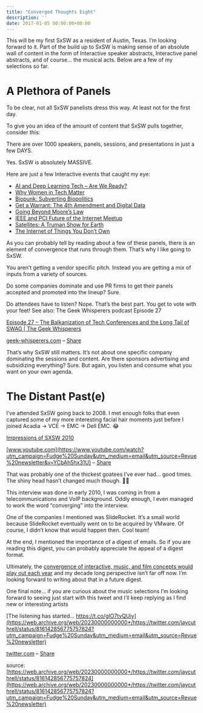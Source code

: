 ```yaml
---
title: "Converged Thoughts Eight"
description: ''
date: 2017-01-05 00:00:00+00:00
---
```


This will be my first SxSW as a resident of Austin, Texas. I’m looking forward to it. Part of the build up to SxSW is making sense of an absolute wall of content in the form of Interactive speaker abstracts, Interactive panel abstracts, and of course… the musical acts. Below are a few of my selections so far.

A Plethora of Panels
====================

To be clear, not all SxSW panelists dress this way. At least not for the first day.

To give you an idea of the amount of content that SxSW pulls together, consider this:

There are over 1000 speakers, panels, sessions, and presentations in just a few DAYS.

Yes. SxSW is absolutely MASSIVE.

Here are just a few Interactive events that caught my eye:

* [AI and Deep Learning Tech – Are We Ready?](http://schedule.sxsw.com/2017/events/PP60701?utm_campaign=Fudge%20Sunday&utm_medium=email&utm_source=Revue%20newsletter)
* [Why Women in Tech Matter](http://schedule.sxsw.com/2017/events/PP65803?utm_campaign=Fudge%20Sunday&utm_medium=email&utm_source=Revue%20newsletter)
* [Biopunk: Subverting Biopolitics](http://schedule.sxsw.com/2017/events/PP65991?utm_campaign=Fudge%20Sunday&utm_medium=email&utm_source=Revue%20newsletter)
* [Get a Warrant: The 4th Amendment and Digital Data](http://schedule.sxsw.com/2017/events/PP64349?utm_campaign=Fudge%20Sunday&utm_medium=email&utm_source=Revue%20newsletter)
* [Going Beyond Moore’s Law](http://schedule.sxsw.com/2017/events/PP65652?utm_campaign=Fudge%20Sunday&utm_medium=email&utm_source=Revue%20newsletter)
* [IEEE and PCI Future of the Internet Meetup](http://schedule.sxsw.com/2017/events/PP69212?utm_campaign=Fudge%20Sunday&utm_medium=email&utm_source=Revue%20newsletter)
* [Satellites: A Truman Show for Earth](http://schedule.sxsw.com/2017/events/PP66756?utm_campaign=Fudge%20Sunday&utm_medium=email&utm_source=Revue%20newsletter)
* [The Internet of Things You Don’t Own](http://schedule.sxsw.com/2017/events/PP66383?utm_campaign=Fudge%20Sunday&utm_medium=email&utm_source=Revue%20newsletter)

As you can probably tell by reading about a few of these panels, there is an element of convergence that runs through them. That’s why I like going to SxSW.

You aren’t getting a vendor specific pitch. Instead you are getting a mix of inputs from a variety of sources.

Do some companies dominate and use PR firms to get their panels accepted and promoted into the lineup? Sure.

Do attendees have to listen? Nope. That’s the best part. You get to vote with your feet! See also: The Geek Whisperers podcast Episode 27

[Episode 27 – The Balkanization of Tech Conferences and the Long Tail of SWAG | The Geek Whisperers](http://geek-whisperers.com/2013/11/episode-27-the-balkanization-of-tech-conferences-and-the-long-tail-of-swag/?utm_campaign=Fudge%20Sunday&utm_medium=email&utm_source=Revue%20newsletter)

[geek-whisperers.com](http://geek-whisperers.com/2013/11/episode-27-the-balkanization-of-tech-conferences-and-the-long-tail-of-swag/?utm_campaign=Fudge%20Sunday&utm_medium=email&utm_source=Revue%20newsletter) – [Share](http://rev.vu/QQAPO?utm_campaign=Issue&utm_content=share&utm_medium=email&utm_source=Fudge+Sunday)

That’s why SxSW still matters. It’s not about one specific company dominating the sessions and content. Are there sponsors advertising and subsidizing everything? Sure. But again, you listen and consume what you want on your own agenda.

The Distant Past(e)
===================

I’ve attended SxSW going back to 2008. I met enough folks that even captured some of my more interesting facial hair moments just before I joined Acadia -> VCE -> EMC -> Dell EMC. 😂

[Impressions of SXSW 2010](https://www.youtube.com/watch?utm_campaign=Fudge%20Sunday&utm_medium=email&utm_source=Revue%20newsletter&v=YCbAh5hx31U)

[www.youtube.com](https://www.youtube.com/watch?utm_campaign=Fudge%20Sunday&utm_medium=email&utm_source=Revue%20newsletter&v=YCbAh5hx31U) – [Share](http://rev.vu/PQyoq?utm_campaign=Issue&utm_content=share&utm_medium=email&utm_source=Fudge+Sunday)

That was probably one of the thickest goatees I’ve ever had… good times. The shiny head hasn’t changed much though. 👴🏼

This interview was done in early 2010, I was coming in from a telecommunications and VoIP background. Oddly enough, I even managed to work the word “converging” into the interview.

One of the companies I mentioned was SlideRocket. It’s a small world because SlideRocket eventually went on to be acquired by VMware. Of course, I didn’t know that would happen then. Cool team!

At the end, I mentioned the importance of a digest of emails. So if you are reading this digest, you can probably appreciate the appeal of a digest format.

Ultimately, the [convergence of interactive, music, and film concepts would play out each year](https://fudge.org/archive/converged-thoughts-four) and my decade long perspective isn’t far off now. I’m looking forward to writing about that in a future digest.

One final note… if you are curious about the music selections I’m looking forward to seeing just start with this tweet and I’ll keep replying as I find new or interesting artists

[The listening has started… https://t.co/gIO7tvQUiy](https://web.archive.org/web/20230000000000*/https://twitter.com/jaycuthrell/status/816142856775757824?utm_campaign=Fudge%20Sunday&utm_medium=email&utm_source=Revue%20newsletter)

[twitter.com](https://web.archive.org/web/20230000000000*/https://twitter.com/jaycuthrell/status/816142856775757824?utm_campaign=Fudge%20Sunday&utm_medium=email&utm_source=Revue%20newsletter) – [Share](http://rev.vu/Z3406?utm_campaign=Issue&utm_content=share&utm_medium=email&utm_source=Fudge+Sunday)

source: [https://web.archive.org/web/20230000000000*/https://twitter.com/jaycuthrell/status/816142856775757824](https://web.archive.org/web/20230000000000*/https://twitter.com/jaycuthrell/status/816142856775757824?utm_campaign=Fudge%20Sunday&utm_medium=email&utm_source=Revue%20newsletter)


